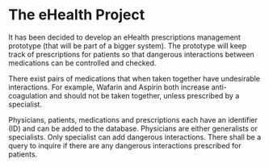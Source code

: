 # The eHealth Project

It has been decided to develop an eHealth prescriptions management prototype (that will be part of a bigger system). The prototype will keep track of prescriptions for patients so that dangerous interactions between medications can be controlled and checked.

There exist pairs of medications that when taken together have undesirable interactions. For example, Wafarin and Aspirin both increase anti-coagulation and should not be taken together, unless prescribed by a specialist.

Physicians, patients, medications and prescriptions each have an identifier (ID) and can be added to the database. Physicians are either generalists or specialists. Only specialist can add dangerous interactions. There shall be a query to inquire if there are any dangerous interactions prescribed for patients.
